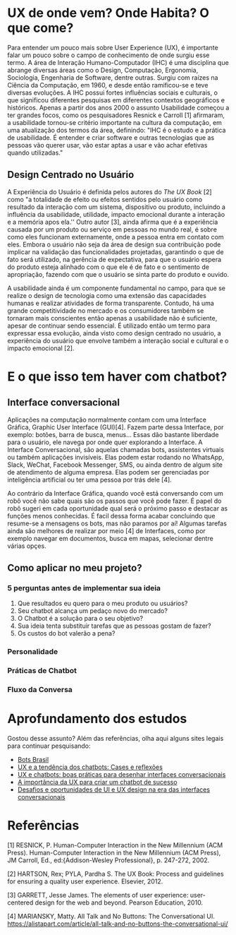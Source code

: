 # UX de onde vem? Onde Habita? O que come?

Para entender um pouco mais sobre User Experience (UX), é importante falar um pouco sobre o campo de conhecimento de onde surgiu esse termo. A área de Interação Humano-Computador (IHC) é uma disciplina que abrange diversas áreas como o Design, Computação, Ergonomia, Sociologia, Engenharia de Software, dentre outras. Surgiu com raízes na Ciência da Computação, em 1960, e desde então ramificou-se e teve diversas evoluções. A IHC possui fortes influências sociais e culturais, o que significou diferentes pesquisas em diferentes contextos geográficos e históricos. Apenas a partir dos anos 2000 o assunto Usabilidade começou a ter grandes focos, como os pesquisadores Resnick e Carroll [1] afirmaram, a usabilidade tornou-se critério importante na cultura da computação, em uma atualização dos termos da área, definindo: "IHC é o estudo e a prática de usabilidade. É entender e criar software e outras tecnologias que as pessoas vão querer usar, vão estar aptas a usar e vão achar efetivas quando utilizadas." 

## Design Centrado no Usuário

A Experiência do Usuário é definida pelos autores do _The UX Book_ [2] como "a totalidade de efeito ou efeitos sentidos pelo usuário como resultado da interação com um sistema, dispositivo ou produto, incluindo a influência da usabilidade, utilidade, impacto emocional durante a interação e a memória apos ela.'' Outro autor [3], ainda afirma que é a experiência causada por um produto ou serviço em pessoas no mundo real, é sobre como eles funcionam externamente, onde a pessoa entra em contato com eles. Embora o usuário não seja da área de design sua contribuição pode implicar na validação das funcionalidades projetadas, garantindo o que de fato será utilizado, na gerência de expectativa, para que o usuário espera do produto esteja alinhado com o que ele é de fato e o sentimento de apropriação, fazendo com que o usuário se sinta parte do produto e ouvido.

A usabilidade ainda é um componente fundamental no campo, para que se realize o design de tecnologia como uma extensão das capacidades humanas e realizar atividades de forma transparente. Contudo, há uma grande competitividade no mercado e os consumidores também se tornaram mais conscientes então apenas a usabilidade não é suficiente, apesar de continuar sendo essencial. É utilizado então um termo para expressar essa evolução, ainda visto como design centrado no usuário, a experiência do usuário que envolve também a interação social e cultural e o impacto emocional [2].

# E o que isso tem haver com chatbot?

## Interface conversacional

Aplicações na computação normalmente contam com uma Interface Gráfica, Graphic User Interface (GUI)[4]. Fazem parte dessa Interface, por exemplo: botões, barra de busca, menus... Essas dão bastante liberdade para o usuário, ele navega por onde quer explorando a Interface. A Interface Conversacional, são aquelas chamadas bots, assistentes virtuais ou também aplicações invisíveis. Elas podem estar rodando no WhatsApp, Slack, WeChat, Facebook Messenger, SMS, ou ainda dentro de algum site de atendimento de alguma empresa. Elas podem ser gerenciadas por inteligência artificial ou ter uma pessoa por trás dele [4].

Ao contrário da Interface Gráfica, quando você está conversando com um robô você não sabe quais são os passos que você pode fazer. É papel do robô sugeri em cada oportunidade qual será o próximo passo e destacar as funções menos conhecidas. É facil dessa forma acabar concluindo que resume-se a mensagens os bots, mas não paramos por aí! Algumas tarefas ainda são melhores de realizar por meio [4] de Interfaces, como por exemplo navegar em documentos, busca em mapas, selecionar dentre várias opçes.

## Como aplicar no meu projeto?

### 5 perguntas antes de implementar sua ideia
1. Que resultados eu quero para o meu produto ou usuários?
2. Seu chatbot alcança um pedaço novo do mercado?
3. O Chatbot é a solução para o seu objetivo?
4. Sua ideia tenta substituir tarefas que as pessoas gostam de fazer?
5. Os custos do bot valerão a pena?

### Personalidade

### Práticas de Chatbot

### Fluxo da Conversa


# Aprofundamento dos estudos

Gostou desse assunto? Além das referências, olha aqui alguns sites legais para continuar pesquisando:

- [Bots Brasil](https://medium.com/botsbrasil)
- [UX e a tendência dos chatbots: Cases e reflexões](http://catarinasdesign.com.br/ux-e-a-tendencia-dos-chatbots-cases-e-reflexoes/)
- [UX e chatbots: boas práticas para desenhar interfaces conversacionais](https://brasil.uxdesign.cc/ux-e-chatbots-boas-pr%C3%A1ticas-para-desenhar-interfaces-conversacionais-9beb0ba293f2)
- [A importância da UX para criar um chatbot de sucesso](https://push.al/a-importancia-do-ux-para-criar-um-chatbot-de-sucesso/)
- [Desafios e oportunidades de UI e UX design na era das interfaces conversacionais](https://take.net/blog/designers/ui-e-ux-design-para-chatbots-e-interfaces-conversacionais)

# Referências

[1] RESNICK, P. Human-Computer Interaction in the New Millennium (ACM Press). Human-Computer Interaction in the New Millennium (ACM Press), JM Carroll, Ed., ed:{Addison-Wesley Professional}, p. 247-272, 2002.

[2] HARTSON, Rex; PYLA, Pardha S. The UX Book: Process and guidelines for ensuring a quality user experience. Elsevier, 2012.

[3] GARRETT, Jesse James. The elements of user experience: user-centered design for the web and beyond. Pearson Education, 2010.

[4]  MARIANSKY, Matty. All Talk and No Buttons: The Conversational UI. https://alistapart.com/article/all-talk-and-no-buttons-the-conversational-ui/

